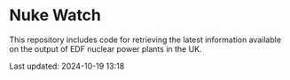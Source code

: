 # Nuke Watch

This repository includes code for retrieving the latest information available on the output of EDF nuclear power plants in the UK.

Last updated: 2024-10-19 13:18
